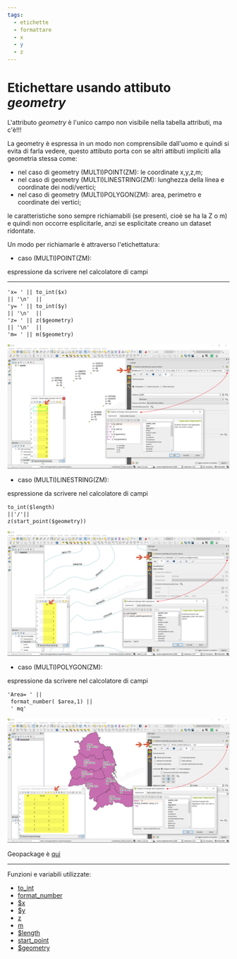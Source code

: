 ```yaml
---
tags:
  - etichette
  - formattare
  - x
  - y
  - z
---
```


# Etichettare usando attibuto _geometry_

L'attributo _geometry_ è l'unico campo non visibile nella tabella attributi, ma c'è!!!

La geometry è espressa in un modo non comprensibile dall'uomo e quindi si evita di farla vedere, questo attibuto porta con se altri attibuti impliciti alla geometria stessa come:

- nel caso di geometry (MULTI)POINT(ZM): le coordinate x,y,z,m;
- nel caso di geometry (MULTI)LINESTRING(ZM): lunghezza della linea e coordinate dei nodi/vertici;
- nel caso di geometry (MULTI)POLYGON(ZM): area, perimetro e coordinate dei vertici;

le caratteristiche sono sempre richiamabili (se presenti, cioè se ha la Z o m) e quindi non occorre esplicitarle, anzi se esplicitate creano un dataset ridontate.

Un modo per richiamarle è attraverso l'etichettatura:

* caso (MULTI)POINT(ZM):

espressione da scrivere nel calcolatore di campi
****
```
'x= ' || to_int($x)  
|| '\n'  || 
'y= ' || to_int($y)
|| '\n'  || 
'z= ' || z($geometry)
|| '\n'  || 
'm= ' || m($geometry)
```
[![](../img/esempi/etichette/etichette1.png)](../img/esempi/etichette/etichette1.png)

* caso (MULTI)LINESTRING(ZM):

espressione da scrivere nel calcolatore di campi
```
to_int($length)
||'/'|| 
z(start_point($geometry))
```
[![](../img/esempi/etichette/etichette2.png)](../img/esempi/etichette/etichette2.png)

* caso (MULTI)POLYGON(ZM):

espressione da scrivere nel calcolatore di campi
```
'Area= ' || 
 format_number( $area,1) || 
 ' mq'
 ```
 ![](../img/esempi/etichette/etichette3.png)

 Geopackage è [qui](../prova_tu/dati_esempi.zip)

---

Funzioni e variabili utilizzate:

* [to_int](../gr_funzioni/conversioni/conversioni_unico.md#to_int)
* [format_number](../gr_funzioni/stringhe_di_testo/stringhe_di_testo_unico.md#format_number)
* [\$x](../gr_funzioni/geometria/geometria_unico.md#x)
* [\$y](../gr_funzioni/geometria/geometria_unico.md#y)
* [z](../gr_funzioni/geometria/geometria_unico.md#z)
* [m](../gr_funzioni/geometria/geometria_unico.md#m)
* [\$length](../gr_funzioni/geometria/geometria_unico.md#length)
* [start_point](../gr_funzioni/geometria/geometria_unico.md#start_point)
* [\$geometry](../gr_funzioni/geometria/geometria_unico.md#geometry)